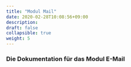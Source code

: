 ```yaml
---
title: "Modul Mail"
date: 2020-02-28T10:08:56+09:00
description: 
draft: false
collapsible: true
weight: 5
---
```


### Die Dokumentation für das Modul E-Mail